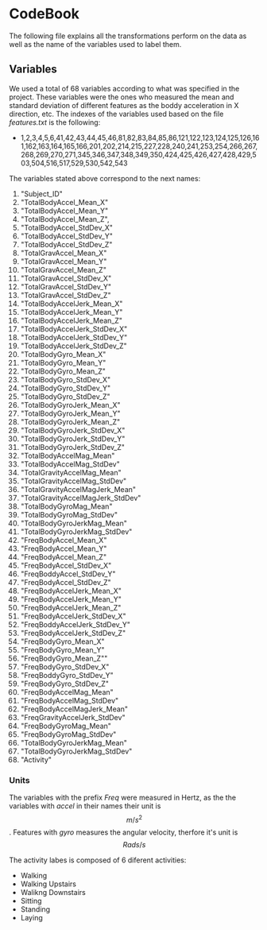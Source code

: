 CodeBook
=========================

The following file explains all the transformations perform on the data as well as the name of the variables used to label  them. 

Variables
---------

We used a total of 68 variables according to what was specified in the project. These variables were the ones who measured the mean and standard deviation of different features as the boddy acceleration in X direction, etc. The indexes of the variables used based on the file *features.txt* is the following: 

* 1,2,3,4,5,6,41,42,43,44,45,46,81,82,83,84,85,86,121,122,123,124,125,126,161,162,163,164,165,166,201,202,214,215,227,228,240,241,253,254,266,267,268,269,270,271,345,346,347,348,349,350,424,425,426,427,428,429,503,504,516,517,529,530,542,543

The variables stated above correspond to the next names:

1. "Subject_ID"
2. "TotalBodyAccel_Mean_X"
3. "TotalBodyAccel_Mean_Y"
4. "TotalBodyAccel_Mean_Z", 
5. "TotalBodyAccel_StdDev_X"
6. "TotalBodyAccel_StdDev_Y"
7. "TotalBodyAccel_StdDev_Z"
8. "TotalGravAccel_Mean_X"
9. "TotalGravAccel_Mean_Y"
10. "TotalGravAccel_Mean_Z"
11. "TotalGravAccel_StdDev_X"
12. "TotalGravAccel_StdDev_Y"
13. "TotalGravAccel_StdDev_Z"
14. "TotalBodyAccelJerk_Mean_X"
15. "TotalBodyAccelJerk_Mean_Y"
16. "TotalBodyAccelJerk_Mean_Z"
17. "TotalBodyAccelJerk_StdDev_X"
18. "TotalBodyAccelJerk_StdDev_Y"
19. "TotalBodyAccelJerk_StdDev_Z"
20. "TotalBodyGyro_Mean_X"
21. "TotalBodyGyro_Mean_Y"
22. "TotalBodyGyro_Mean_Z" 
23. "TotalBodyGyro_StdDev_X"
24. "TotalBodyGyro_StdDev_Y"
25. "TotalBodyGyro_StdDev_Z"
26. "TotalBodyGyroJerk_Mean_X"
27. "TotalBodyGyroJerk_Mean_Y"
28. "TotalBodyGyroJerk_Mean_Z"
29. "TotalBodyGyroJerk_StdDev_X"
30. "TotalBodyGyroJerk_StdDev_Y"
31. "TotalBodyGyroJerk_StdDev_Z"
32. "TotalBodyAccelMag_Mean"
33. "TotalBodyAccelMag_StdDev"
34. "TotalGravityAccelMag_Mean"
35. "TotalGravityAccelMag_StdDev"
36. "TotalGravityAccelMagJerk_Mean"
37. "TotalGravityAccelMagJerk_StdDev"
38. "TotalBodyGyroMag_Mean"
39. "TotalBodyGyroMag_StdDev"
40. "TotalBodyGyroJerkMag_Mean"
41. "TotalBodyGyroJerkMag_StdDev"
42. "FreqBodyAccel_Mean_X"
43. "FreqBodyAccel_Mean_Y"
44. "FreqBodyAccel_Mean_Z"
45. "FreqBodyAccel_StdDev_X"
46. "FreqBoddyAccel_StdDev_Y"
47. "FreqBodyAccel_StdDev_Z"
48. "FreqBodyAccelJerk_Mean_X"
49. "FreqBodyAccelJerk_Mean_Y"
50. "FreqBodyAccelJerk_Mean_Z"
51. "FreqBodyAccelJerk_StdDev_X"
52. "FreqBoddyAccelJerk_StdDev_Y"
53. "FreqBodyAccelJerk_StdDev_Z"
54. "FreqBodyGyro_Mean_X"
55. "FreqBodyGyro_Mean_Y"
56. "FreqBodyGyro_Mean_Z""
57. "FreqBodyGyro_StdDev_X"
58. "FreqBoddyGyro_StdDev_Y"
59. "FreqBodyGyro_StdDev_Z"
60. "FreqBodyAccelMag_Mean"
61. "FreqBodyAccelMag_StdDev"
62. "FreqBodyAccelMagJerk_Mean"
63. "FreqGravityAccelJerk_StdDev"
64. "FreqBodyGyroMag_Mean"
65. "FreqBodyGyroMag_StdDev"           
66. "TotalBodyGyroJerkMag_Mean"
67. "TotalBodyGyroJerkMag_StdDev"
68. "Activity"

### Units ####

The variables with the prefix *Freq* were measured in Hertz, as the the variables with *accel* in their names their unit is $$m/s^{2}$$. Features with *gyro* measures the angular velocity, therfore it's unit is $$Rads/s$$ 

The activity labes is composed of 6 diferent activities: 

* Walking
* Walking Upstairs
* Walikng Downstairs
* Sitting
* Standing
* Laying